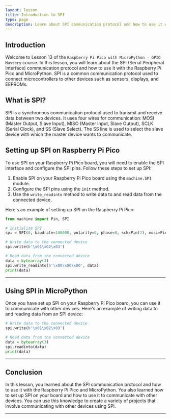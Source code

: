 ```yaml
---
layout: lesson
title: Introduction to SPI
type: page
description: Learn about SPI communication protocol and how to use it with the Raspberry Pi Pico and MicroPython.
---
```


## Introduction

Welcome to Lesson 13 of the `Raspberry Pi Pico with MicroPython - GPIO Mastery` course. In this lesson, you will learn about the SPI (Serial Peripheral Interface) communication protocol and how to use it with the Raspberry Pi Pico and MicroPython. SPI is a common communication protocol used to connect microcontrollers to other devices such as sensors, displays, and EEPROMs.

## What is SPI?

SPI is a synchronous communication protocol used to transmit and receive data between two devices. It uses four wires for communication: MOSI (Master Output, Slave Input), MISO (Master Input, Slave Output), SCLK (Serial Clock), and SS (Slave Select). The SS line is used to select the slave device with which the master device wants to communicate.

## Setting up SPI on Raspberry Pi Pico

To use SPI on your Raspberry Pi Pico board, you will need to enable the SPI interface and configure the SPI pins. Follow these steps to set up SPI:

1. Enable SPI on your Raspberry Pi Pico board using the `machine.SPI` module.
2. Configure the SPI pins using the `init` method.
3. Use the `write_readinto` method to write data to and read data from the connected device.

Here's an example of setting up SPI on the Raspberry Pi Pico:

```python
from machine import Pin, SPI

# Initialize SPI
spi = SPI(0, baudrate=100000, polarity=0, phase=0, sck=Pin(2), mosi=Pin(3), miso=Pin(4))

# Write data to the connected device
spi.write(b'\x01\x02\x03')

# Read data from the connected device
data = bytearray(3)
spi.write_readinto(b'\x00\x00\x00', data)
print(data)
```

---

## Using SPI in MicroPython

Once you have set up SPI on your Raspberry Pi Pico board, you can use it to communicate with other devices. Here's an example of writing data to and reading data from an SPI device:

```python
# Write data to the connected device
spi.write(b'\x01\x02\x03')

# Read data from the connected device
data = bytearray(3)
spi.readinto(data)
print(data)
```

---

## Conclusion

In this lesson, you learned about the SPI communication protocol and how to use it with the Raspberry Pi Pico and MicroPython. You also learned how to set up SPI on your board and how to use it to communicate with other devices. You can use this knowledge to create a variety of projects that involve communicating with other devices using SPI.

---
